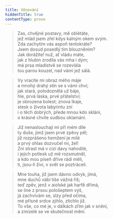 ```yaml
---
title: Věnování
hiddenTitle: true
contentType: prose
---
```


<section>

> Zas, chvějné postavy, mě oblétáte,  
> jež mlád jsem zřel kdys kalným okem svým.  
> Zda zachytím vás aspoň tentokráte?  
> Jsem dosud posedlý tím blouzněním?  
> Jak dorážíte! nuž, ať vládu máte,  
> jak z hlubin zrodila vás mha i dým;  
> má prsa mladistvě se rozevlála  
> tou parou kouzel, nad vámi jež sálá.

</section>

<section>

> Vy vracíte mi obraz mého máje  
> a mnohý drahý stín se s vámi chví;  
> jak stará, polodoznělá už báje,  
> hle, prvá láska, prvé přátelství;  
> je obrozena bolest; znova lkaje,  
> stesk o života labyrintu zní  
> i o těch dobrých, přede mnou kdo skláni,  
> o krásné chvíle sudbou oklamáni.

</section>

<section>

> Již nenaslouchají mi při mém díle  
> ty duše, jimž jsem prvé zpěvy pěl;  
> již rozprášeno hemžení je milé  
> a prvý ohlas dozvučel mi, žel!  
> Zní strast má v cizí davy nahodilé,  
> i jejich potlesk už mě rozsmutněl,  
> a kdo mou píseň dříve rádi měli,  
> ti, jsou-li živi, v svět se poztráceli.

</section>

<section>

> Mne touha, jíž jsem dávno odvyk, jímá,  
> mne duchů vábí tiše vážná říš;  
> teď zpěv, jenž v aiolské jak harfě dřímá,  
> se line z prsou pološeptem výš,  
> já zachvívám se, slzy před očima,  
> mé přísné srdce zjihlo, ztichlo již.  
> To vše, co mé je, v dálkách zřím jak v snění,  
> a zmizelé se ve skutečnost mění.

</section>
